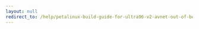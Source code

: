 ```yaml
---
layout: null
redirect_to: /help/petalinux-build-guide-for-ultra96-v2-avnet-out-of-box-bsp-2018-3/
---
```

